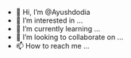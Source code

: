 - 👋 Hi, I’m @Ayushdodia
- 👀 I’m interested in ...
- 🌱 I’m currently learning ...
- 💞️ I’m looking to collaborate on ...
- 📫 How to reach me ...

<!---
Ayushdodia/Ayushdodia is a ✨ special ✨ repository because its `README.md` (this file) appears on your GitHub profile.
You can click the Preview link to take a look at your changes.
--->
